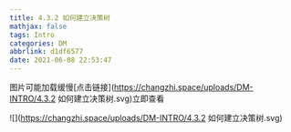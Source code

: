 ```yaml
---
title: 4.3.2 如何建立决策树
mathjax: false
tags: Intro
categories: DM
abbrlink: d1df6577
date: 2021-06-08 22:53:47
---
```


<!--more -->

图片可能加载缓慢[点击链接](https://changzhi.space/uploads/DM-INTRO/4.3.2 如何建立决策树.svg)立即查看

![](https://changzhi.space/uploads/DM-INTRO/4.3.2 如何建立决策树.svg)

